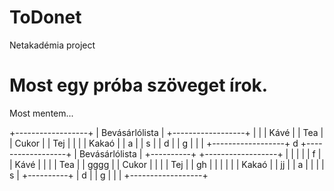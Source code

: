 # ToDonet
Netakadémia project
# Most egy próba szöveget írok.
Most mentem...


+------------------+
| Bevásárlólista   |
+------------------+
|                  |
| Kávé             |
| Tea              |
| Cukor            |
| Tej              |
|                  |
| Kakaó            |
| a                |
| s                |
| d                |
| g                |
|                  |
+------------------+
d
+------------------+
| Bevásárlólista   |                      +----------+
+------------------+                      |          |
|                  |                      |    f     |
| Kávé             |                      |          |
| Tea              |                      |   gggg   |
| Cukor            |                      |          |
| Tej              |                      |    gh    |
|                  |                      |          |
| Kakaó            |                      |    jj    |
| a                |                      |          |
| s                |                      +----------+
| d                |
| g                |
|                  |
+------------------+

